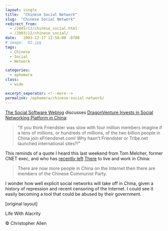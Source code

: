 ```yaml
---
layout: single
title:  "Chinese Social Network"
slug:  "Chinese Social Network"
redirect_from:
  - /2003/12/chinese_social.html
  - /2003/12/chinese_social/
date:   2003-12-17 12:58:00 -0700
# image:  02.jpg
tags: 
  - Chinese
  - Social 
  - Network

categories:
  - ephemera
class:
  - wide

excerpt_seperator: <!--more-->
permalink: /ephemera/chinese-social-network/
---
```


[The Social Software Weblog](http://socialsoftware.weblogsinc.com/entry/6674682935746669/) discusses [DragonVenture Invests in Social Networking Platform in China](http://www.marketwire.com/mw/release_html_b1?release_id=61083):

> "If you think Friendster was slow with four million members imagine if a tens of millions, or hundreds of millions, of the two billion people in China join eFriendsnet.com! Why hasn't Friendster or Tribe.net launched international sites?!"

This reminds of a quote I heard this last weekend from Tom Melcher, former CNET exec, and who has [recently left](http://www.wired.com/news/print/0,1294,60960,00.html) [There](http://www.there.com) to live and work in China:

> There are now more people in China on the Internet then there are members of the Chinese Communist Party.

I wonder how well explicit social networks will take off in China, given a history of repression and recent censoring of the Internet. I could see it easily becoming a tool that could be abused by their government.

[original layout]

Life With Alacrity

© Christopher Allen